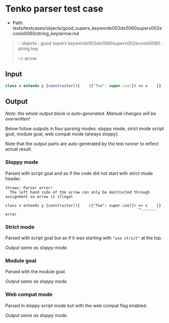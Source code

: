 # Tenko parser test case

- Path: tests/testcases/objects/good_supers_keywordx003dx0060superx002ecoolx0060/string_key/arrow.md

> :: objects : good supers keywordx003dx0060superx002ecoolx0060 : string key
>
> ::> arrow

## Input

`````js
class x extends y {constructor(){    ({"foo": super.cool}) => x    }}
`````

## Output

_Note: the whole output block is auto-generated. Manual changes will be overwritten!_

Below follow outputs in four parsing modes: sloppy mode, strict mode script goal, module goal, web compat mode (always sloppy).

Note that the output parts are auto-generated by the test runner to reflect actual result.

### Sloppy mode

Parsed with script goal and as if the code did not start with strict mode header.

`````
throws: Parser error!
  The left hand side of the arrow can only be destructed through assignment so arrow is illegal

class x extends y {constructor(){    ({"foo": super.cool}) => x    }}
                                                           ^------- error
`````

### Strict mode

Parsed with script goal but as if it was starting with `"use strict"` at the top.

_Output same as sloppy mode._

### Module goal

Parsed with the module goal.

_Output same as sloppy mode._

### Web compat mode

Parsed in sloppy script mode but with the web compat flag enabled.

_Output same as sloppy mode._
